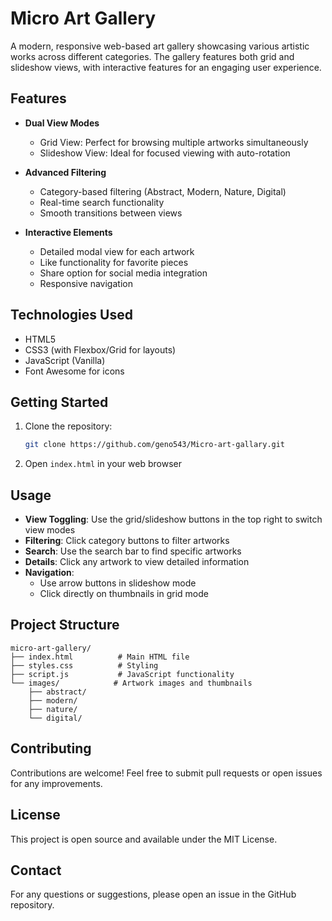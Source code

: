 # Micro Art Gallery

A modern, responsive web-based art gallery showcasing various artistic works across different categories. The gallery features both grid and slideshow views, with interactive features for an engaging user experience.

## Features

- **Dual View Modes**
  - Grid View: Perfect for browsing multiple artworks simultaneously
  - Slideshow View: Ideal for focused viewing with auto-rotation

- **Advanced Filtering**
  - Category-based filtering (Abstract, Modern, Nature, Digital)
  - Real-time search functionality
  - Smooth transitions between views

- **Interactive Elements**
  - Detailed modal view for each artwork
  - Like functionality for favorite pieces
  - Share option for social media integration
  - Responsive navigation

## Technologies Used

- HTML5
- CSS3 (with Flexbox/Grid for layouts)
- JavaScript (Vanilla)
- Font Awesome for icons

## Getting Started

1. Clone the repository:
   ```bash
   git clone https://github.com/geno543/Micro-art-gallary.git
   ```

2. Open `index.html` in your web browser

## Usage

- **View Toggling**: Use the grid/slideshow buttons in the top right to switch view modes
- **Filtering**: Click category buttons to filter artworks
- **Search**: Use the search bar to find specific artworks
- **Details**: Click any artwork to view detailed information
- **Navigation**: 
  - Use arrow buttons in slideshow mode
  - Click directly on thumbnails in grid mode

## Project Structure

```
micro-art-gallery/
├── index.html          # Main HTML file
├── styles.css          # Styling
├── script.js           # JavaScript functionality
└── images/            # Artwork images and thumbnails
    ├── abstract/
    ├── modern/
    ├── nature/
    └── digital/
```

## Contributing

Contributions are welcome! Feel free to submit pull requests or open issues for any improvements.

## License

This project is open source and available under the MIT License.

## Contact

For any questions or suggestions, please open an issue in the GitHub repository.
